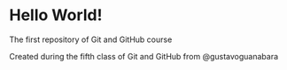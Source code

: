 # Hello World!
 The first repository of Git and GitHub course

 Created during the fifth class of Git and GitHub from @gustavoguanabara 
